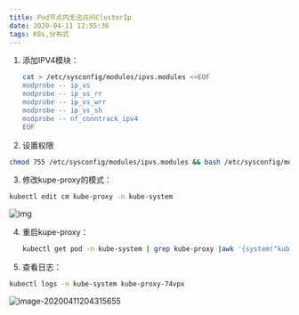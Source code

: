 ```yaml
---
title: Pod节点内无法访问ClusterIp
date: 2020-04-11 12:55:36
tags: K8s,分布式
---
```




1. 添加IPV4模块：

   ~~~bash
   cat > /etc/sysconfig/modules/ipvs.modules <<EOF
   modprobe -- ip_vs
   modprobe -- ip_vs_rr
   modprobe -- ip_vs_wrr
   modprobe -- ip_vs_sh
   modprobe -- nf_conntrack_ipv4
   EOF
   ~~~

2. 设置权限 

~~~bash
chmod 755 /etc/sysconfig/modules/ipvs.modules && bash /etc/sysconfig/modules/ipvs.modules && lsmod | grep -e ip_vs -e nf_conntrack_ipv4
~~~



3. 修改kupe-proxy的模式：

~~~bash
kubectl edit cm kube-proxy -n kube-system
~~~

![img](https://wanglei.club/1337432-20200120154729046-415080258.png)

4. 重启kupe-proxy：

   ~~~bash
   kubectl get pod -n kube-system | grep kube-proxy |awk '{system("kubectl delete pod "$1" -n kube-system")}'
   ~~~

5. 查看日志：

~~~bash
kubectl logs -n kube-system kube-proxy-74vpx
~~~

![image-20200411204315655](https://wanglei.club/image-20200411204315655.png)

